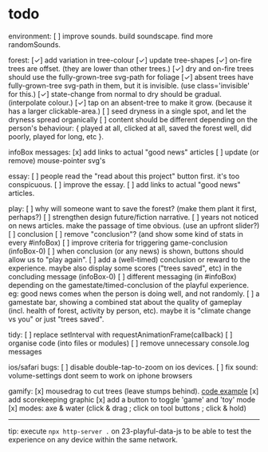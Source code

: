 # todo

environment:
[ ] improve sounds. build soundscape. find more randomSounds. 

forest:
[✓] add variation in tree-colour
[✓] update tree-shapes
    [✓] on-fire trees are offset. (they are lower than other trees.)
    [✓] dry and on-fire trees should use the fully-grown-tree svg-path for foliage
    [✓] absent trees have fully-grown-tree svg-path in them, but it is invisible. (use class='invisible' for this.)
[✓] state-change from normal to dry should be gradual. (interpolate colour.)
[✓] tap on an absent-tree to make it grow. (because it has a larger clickable-area.)
[ ] seed dryness in a single spot, and let the dryness spread organically
[ ] content should be different depending on the person's behaviour: { played at all, clicked at all, saved the forest well, did poorly, played for long, etc }.

infoBox messages:
[x] add links to actual "good news" articles
[ ] update (or remove) mouse-pointer svg's

essay:
[ ] people read the "read about this project" button first. it's too conspicuous.
[ ] improve the essay.
    [ ] add links to actual "good news" articles.

play:
[ ] why will someone want to save the forest? (make them plant it first, perhaps?)
[ ] strengthen design future/fiction narrative.
    [ ] years not noticed on news articles. make the passage of time obvious. (use an upfront slider?)
[ ] conclusion
    [ ] remove "conclusion"? (and show some kind of stats in every #infoBox)
    [ ] improve criteria for triggering game-conclusion (infoBox-0)
    [ ] when conclusion (or any news) is shown, buttons should allow us to "play again".
    [ ] add a (well-timed) conclusion or reward to the experience. maybe also display some scores ("trees saved", etc) in the concluding message (infoBox-0)
[ ] different messaging (in #infoBox) depending on the gamestate/timed-conclusion of the playful experience. eg: good news comes when the person is doing well, and not randomly.
[ ] a gamestate bar, showing a combined stat about the quality of gameplay (incl. health of forest, activity by person, etc). maybe it is "climate change vs you" or just "trees saved".

tidy:
[ ] replace setInterval with requestAnimationFrame(callback)
[ ] organise code (into files or modules)
[ ] remove unnecessary console.log messages

ios/safari bugs:
[ ] disable double-tap-to-zoom on ios devices.
[ ] fix sound: volume-settings dont seem to work on iphone browsers

gamify:
[x] mousedrag to cut trees (leave stumps behind). [code example](https://developer.mozilla.org/en-US/docs/Web/API/Touch/radiusX)
[x] add scorekeeping graphic
[x] add a button to toggle 'game' and 'toy' mode
[x] modes: axe & water (click & drag ; click on tool buttons ; click & hold)

---

tip: execute `npx http-server .` on 23-playful-data-js to be able to test the experience on any device within the same network.
